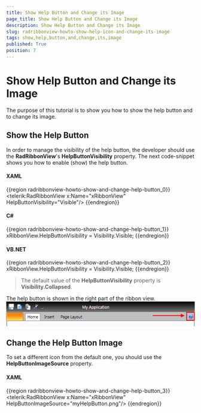 ```yaml
---
title: Show Help Button and Change its Image
page_title: Show Help Button and Change its Image
description: Show Help Button and Change its Image
slug: radribbonview-howto-show-help-icon-and-change-its-image
tags: show,help,button,and,change,its,image
published: True
position: 7
---
```


# Show Help Button and Change its Image



The purpose of this tutorial is to show you how to show the help button and to change its image. 

## Show the Help Button

In order to manage the visibility of the help button, the developer should use the __RadRibbonView__'s __HelpButtonVisibility__ property. The next code-snippet shows you how to enable (show) the help button.

#### __XAML__

{{region radribbonview-howto-show-and-change-help-button_0}}
	<telerik:RadRibbonView x:Name="xRibbonView" HelpButtonVisibility="Visible"/>
	{{endregion}}



#### __C#__

{{region radribbonview-howto-show-and-change-help-button_1}}
	xRibbonView.HelpButtonVisibility = Visibility.Visible;
	{{endregion}}



#### __VB.NET__

{{region radribbonview-howto-show-and-change-help-button_2}}
	xRibbonView.HelpButtonVisibility = Visibility.Visible;
	{{endregion}}



>The default value of the __HelpButtonVisibility__ property is __Visibility.Collapsed__.
		  

The help button is shown in the right part of the ribbon view.
![Rad Ribbon View How To Show And Change Help Button](images/RadRibbonView_HowTo_ShowAndChange_Help_Button.png)

## Change the Help Button Image

To set a different icon from the default one, you should use the __HelpButtonImageSource__ property.

#### __XAML__

{{region radribbonview-howto-show-and-change-help-button_3}}
	<telerik:RadRibbonView x:Name="xRibbonView" HelpButtonImageSource="myHelpButton.png"/>
	{{endregion}}